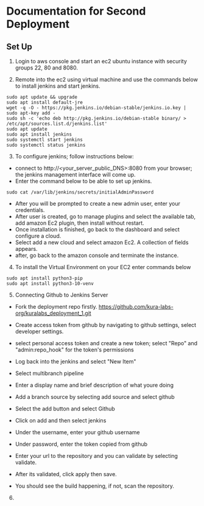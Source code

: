 # Documentation for Second Deployment 

## Set Up

1. Login to aws console and start an ec2 ubuntu instance with security groups 22, 80 and 8080. 

2. Remote into the ec2 using virtual machine and use the commands below to install jenkins and start jenkins.
```
sudo apt update && upgrade
sudo apt install default-jre
wget -q -O - https://pkg.jenkins.io/debian-stable/jenkins.io.key | sudo apt-key add -
sudo sh -c 'echo deb http://pkg.jenkins.io/debian-stable binary/ > /etc/apt/sources.list.d/jenkins.list'
sudo apt update
sudo apt install jenkins
sudo systemctl start jenkins
sudo systemctl status jenkins

```
3. To configure jenkins; follow instructions below:
- connect to http://<your_server_public_DNS>:8080 from your browser; the jenkins management interface will come up. 
- Enter the command below to be able to set up jenkins.
```
sudo cat /var/lib/jenkins/secrets/initialAdminPassword
```
- After you will be prompted to create a new admin user, enter your credentials.
- After user is created, go to manage plugins and select the available tab, add amazon Ec2 plugin, then install without restart.
- Once installation is finished, go back to the dashboard and select configure a cloud.
- Select add a new cloud and select amazon Ec2. A collection of fields appears.
- after, go back to the amazon console and terminate the instance. 



4. To install the Virtual Environment on your EC2 enter commands below
```
sudo apt install python3-pip
sudo apt install python3-10-venv
```
5. Connecting Github to Jenkins Server

- Fork the deployment repo firstly. https://github.com/kura-labs-org/kuralabs_deployment_1.git
- Create access token from github by navigating to github settings, select developer settings.
- select personal access token and create a new token; select "Repo" and "admin:repo_hook" for the token's permissions 

- Log back into the jenkins and select "New Item"
- Select multibranch pipeline
- Enter a display name and brief description of what youre doing 
- Add a branch source by selecting add source and select github
- Select the add button and select Github
- Click on add and then select jenkins 
- Under the username, enter your github username 
- Under password, enter the token copied from github
- Enter your url to the repository and you can validate by selecting validate.
- After its validated, click apply then save.
- You should see the build happening, if not, scan the repository.

6.
